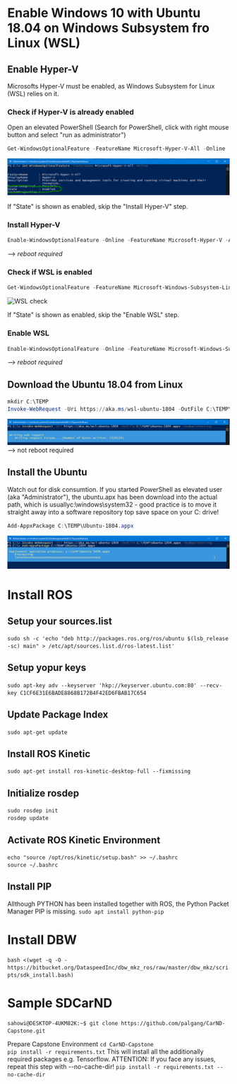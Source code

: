 # Enable Windows 10 with Ubuntu 18.04 on Windows Subsystem fro Linux (WSL)

## Enable Hyper-V
Microsofts Hyper-V must be enabled, as Windows Subsystem for Linux (WSL) relies on it.

### Check if Hyper-V is already enabled
Open an elevated PowerShell (Search for PowerShell, click with right mouse button and select "run as administrator")
```PowerShell
Get-WindowsOptionalFeature -FeatureName Microsoft-Hyper-V-All -Online
```
![Hyper-V check](./images/Check4HyperV.png "PowerShell check for Hyper-V")

If "State" is shown as enabled, skip the "Install Hyper-V" step.

### Install Hyper-V
```PowerShell
Enable-WindowsOptionalFeature -Online -FeatureName Microsoft-Hyper-V -All
```
--> *reboot required*

### Check if WSL is enabled
```PowerShell
Get-WindowsOptionalFeature -FeatureName Microsoft-Windows-Subsystem-Linux -Online
````
![WSL check](./images/Check4WSL.png "PowerShell check for WSL")

If "State" is shown as enabled, skip the "Enable WSL" step.


### Enable WSL
```PowerShell
Enable-WindowsOptionalFeature -Online -FeatureName Microsoft-Windows-Subsystem-Linux
```
--> *reboot required*

## Download the Ubuntu 18.04 from Linux

```PowerShell
mkdir C:\TEMP
Invoke-WebRequest -Uri https://aka.ms/wsl-ubuntu-1804 -OutFile C:\TEMP\Ubuntu-1804.appx -UseBasicParsing
```
![Ubuntu download](./images/Ubuntu1804download.png "Download Ubuntu 18.04 WSL package")
--> not reboot required

## Install the Ubuntu
Watch out for disk consumtion.
If you started PowerShell as elevated user (aka "Administrator"), the ubuntu.apx has been download into the actual path, 
which is usuallyc:\windows\system32 - good practice is to move it straight away into a software repository top save space on your
C: drive!

```PowerShell
Add-AppxPackage C:\TEMP\Ubuntu-1804.appx
```
![Ubuntu install](./images/Ubuntu1804install.png "Install Ubuntu 18.04 WSL package")






# Install ROS

## Setup your sources.list
```sudo sh -c 'echo "deb http://packages.ros.org/ros/ubuntu $(lsb_release -sc) main" > /etc/apt/sources.list.d/ros-latest.list'```


## Setup yopur keys
```sudo apt-key adv --keyserver 'hkp://keyserver.ubuntu.com:80' --recv-key C1CF6E31E6BADE8868B172B4F42ED6FBAB17C654```

## Update Package Index
```sudo apt-get update```

## Install ROS Kinetic
```sudo apt-get install ros-kinetic-desktop-full --fixmissing```

## Initialize rosdep
```sudo rosdep init```  
```rosdep update```

## Activate ROS Kinetic Environment
```echo "source /opt/ros/kinetic/setup.bash" >> ~/.bashrc```  
```source ~/.bashrc```

## Install PIP

Allthough PYTHON has been installed together with ROS, the Python Packet Manager PIP is missing.
```sudo apt install python-pip```

# Install DBW
```bash <(wget -q -O - https://bitbucket.org/DataspeedInc/dbw_mkz_ros/raw/master/dbw_mkz/scripts/sdk_install.bash)```



# Sample SDCarND
```sahowi@DESKTOP-4UKM82K:~$ git clone https://github.com/palgang/CarND-Capstone.git```

Prepare Capstone Environment
```cd CarND-Capstone```  
```pip install -r requirements.txt```
This will install all the additionally required packages e.g. Tensorflow.
ATTENTION: If you face any issues, repeat this step with --no-cache-dir!
```pip install -r requirements.txt --no-cache-dir```



